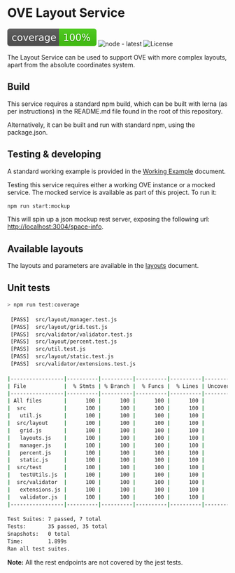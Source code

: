 # OVE Layout Service

![Jest coverage](docs/img/badge-lines.svg) ![node - latest](https://img.shields.io/node/v/@stdlib/stdlib/latest.svg) ![License](https://img.shields.io/badge/license-MIT-brightgreen.svg)

The Layout Service can be used to support OVE with more complex layouts,
apart from the absolute coordinates system.

## Build

This service requires a standard npm build, which can be built with lerna (as per instructions)
in the README.md file found in the root of this repository.

Alternatively, it can be built and run with standard npm, using the package.json.

## Testing & developing

A standard working example is provided in the [Working Example](docs/WORKING_EXAMPLE.md) document.

Testing this service requires either a working OVE instance or a mocked service. The mocked service
is available as part of this project. To run it:

```bash
npm run start:mockup
```

This will spin up a json mockup rest server, exposing the following url: [http://localhost:3004/space-info](http://localhost:3004/space-info).

## Available layouts

The layouts and parameters are available in the [layouts](docs/LAYOUTS.md) document.

## Unit tests

```bash
> npm run test:coverage
 
 [PASS]  src/layout/manager.test.js
 [PASS]  src/layout/grid.test.js
 [PASS]  src/validator/validator.test.js
 [PASS]  src/layout/percent.test.js
 [PASS]  src/util.test.js
 [PASS]  src/layout/static.test.js
 [PASS]  src/validator/extensions.test.js
 
|-----------------|----------|----------|----------|----------|-------------------|
| File            |  % Stmts | % Branch |  % Funcs |  % Lines | Uncovered Line #s |
|-----------------|----------|----------|----------|----------|-------------------|
| All files       |      100 |      100 |      100 |      100 |                   |
|  src            |      100 |      100 |      100 |      100 |                   |
|   util.js       |      100 |      100 |      100 |      100 |                   |
|  src/layout     |      100 |      100 |      100 |      100 |                   |
|   grid.js       |      100 |      100 |      100 |      100 |                   |
|   layouts.js    |      100 |      100 |      100 |      100 |                   |
|   manager.js    |      100 |      100 |      100 |      100 |                   |
|   percent.js    |      100 |      100 |      100 |      100 |                   |
|   static.js     |      100 |      100 |      100 |      100 |                   |
|  src/test       |      100 |      100 |      100 |      100 |                   |
|   testUtils.js  |      100 |      100 |      100 |      100 |                   |
|  src/validator  |      100 |      100 |      100 |      100 |                   |
|   extensions.js |      100 |      100 |      100 |      100 |                   |
|   validator.js  |      100 |      100 |      100 |      100 |                   |
|-----------------|----------|----------|----------|----------|-------------------|

Test Suites: 7 passed, 7 total
Tests:       35 passed, 35 total
Snapshots:   0 total
Time:        1.899s
Ran all test suites.
```

**Note:** All the rest endpoints are not covered by the jest tests.
